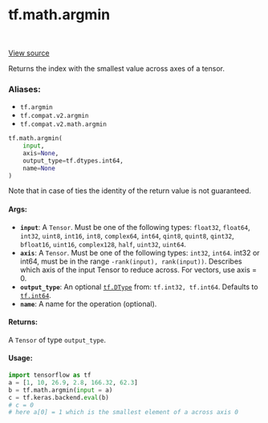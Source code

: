<div itemscope itemtype="http://developers.google.com/ReferenceObject">
<meta itemprop="name" content="tf.math.argmin" />
<meta itemprop="path" content="Stable" />
</div>

# tf.math.argmin

<!-- Insert buttons -->

<table class="tfo-notebook-buttons tfo-api" align="left">
</table>

<a target="_blank" href="/code/stable/tensorflow/python/ops/math_ops.py">View source</a>



<!-- Start diff -->
Returns the index with the smallest value across axes of a tensor.

### Aliases:

* `tf.argmin`
* `tf.compat.v2.argmin`
* `tf.compat.v2.math.argmin`


``` python
tf.math.argmin(
    input,
    axis=None,
    output_type=tf.dtypes.int64,
    name=None
)
```



<!-- Placeholder for "Used in" -->

Note that in case of ties the identity of the return value is not guaranteed.

#### Args:


* <b>`input`</b>: A `Tensor`. Must be one of the following types: `float32`, `float64`,
  `int32`, `uint8`, `int16`, `int8`, `complex64`, `int64`, `qint8`,
  `quint8`, `qint32`, `bfloat16`, `uint16`, `complex128`, `half`, `uint32`,
  `uint64`.
* <b>`axis`</b>: A `Tensor`. Must be one of the following types: `int32`, `int64`.
  int32 or int64, must be in the range `-rank(input), rank(input))`.
  Describes which axis of the input Tensor to reduce across. For vectors,
  use axis = 0.
* <b>`output_type`</b>: An optional <a href="../../tf/dtypes/DType.md"><code>tf.DType</code></a> from: `tf.int32, tf.int64`. Defaults to
  <a href="../../tf.md#int64"><code>tf.int64</code></a>.
* <b>`name`</b>: A name for the operation (optional).


#### Returns:

A `Tensor` of type `output_type`.



#### Usage:


```python
import tensorflow as tf
a = [1, 10, 26.9, 2.8, 166.32, 62.3]
b = tf.math.argmin(input = a)
c = tf.keras.backend.eval(b)
# c = 0
# here a[0] = 1 which is the smallest element of a across axis 0
```